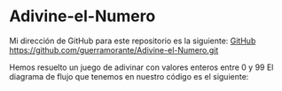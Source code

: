 # Adivine-el-Numero

Mi dirección de GitHub para este repositorio es la siguiente: [GitHub](https://github.com/guerramorante/Adivine-el-Numero.git)
https://github.com/guerramorante/Adivine-el-Numero.git

Hemos resuelto un juego de adivinar con valores enteros entre 0 y 99
El diagrama de flujo que tenemos en nuestro código es el siguiente:
